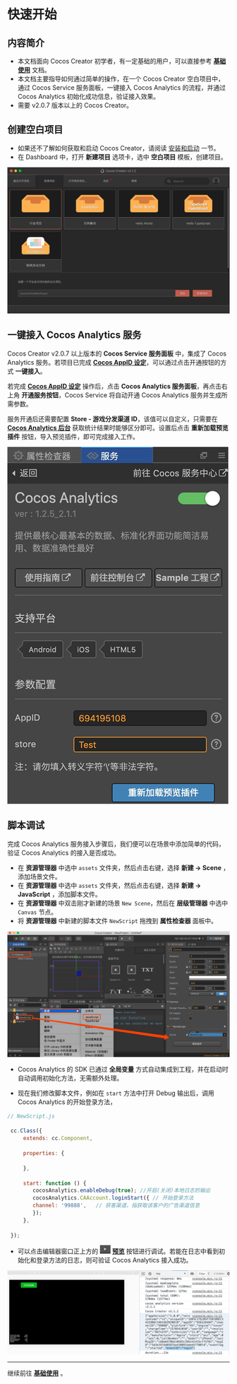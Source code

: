# 快速开始
## 内容简介
- 本文档面向 Cocos Creator 初学者，有一定基础的用户，可以直接参考 [**基础使用**](basic-user-guide.md) 文档。
- 本文档主要指导如何通过简单的操作，在一个 Cocos Creator 空白项目中，通过 Cocos Service 服务面板，一键接入 Cocos Analytics 的流程，并通过 Cocos Analytics 初始化成功信息，验证接入效果。
- 需要 v2.0.7 版本以上的 Cocos Creator。

## 创建空白项目
- 如果还不了解如何获取和启动 Cocos Creator，请阅读 [安装和启动](../../getting-started/install.md) 一节。
- 在 Dashboard 中，打开 **新建项目** 选项卡，选中 **空白项目** 模板，创建项目。

![w720](../image/creator-empty-project.jpg)

## 一键接入 Cocos Analytics 服务
Cocos Creator v2.0.7 以上版本的 **Cocos Service 服务面板** 中，集成了 Cocos Analytics 服务。若项目已完成 [**Cocos AppID 设定**](../setting-cocos-appid.md)，可以通过点击开通按钮的方式 **一键接入**。

若完成 [**Cocos AppID 设定**](../setting-cocos-appid.md) 操作后，点击 **Cocos Analytics 服务面板**，再点击右上角 **开通服务按钮**，Cocos Service 将自动开通 Cocos Analytics 服务并生成所需参数。

服务开通后还需要配置 **Store - 游戏分发渠道 ID**，该值可以自定义，只需要在 [**Cocos Analytics 后台**](http://analytics.cocos.com/) 获取统计结果时能够区分即可。设置后点击 **重新加载预览插件** 按钮，导入预览插件，即可完成接入工作。

![](image/analytics-params.jpg)


## 脚本调试
完成 Cocos Analytics 服务接入步骤后，我们便可以在场景中添加简单的代码，验证 Cocos Analytics 的接入是否成功。

- 在 **资源管理器** 中选中 ```assets``` 文件夹，然后点击右键，选择 **新建 -> Scene** ，添加场景文件。
- 在 **资源管理器** 中选中 ```assets``` 文件夹，然后点击右键，选择 **新建 -> JavaScript** ，添加脚本文件。
- 在 **资源管理器** 中双击刚才新建的场景 ```New Scene```，然后在 **层级管理器** 中选中 ```Canvas``` 节点。
- 将 **资源管理器** 中新建的脚本文件 ```NewScript``` 拖拽到 **属性检查器** 面板中。

![w720](../image/creator-new-file.jpg)

- Cocos Analytics 的 SDK 已通过 **全局变量** 方式自动集成到工程，并在启动时自动调用初始化方法，无需额外处理。

- 现在我们修改脚本文件，例如在 ```start``` 方法中打开 Debug 输出后，调用 Cocos Analytics 的开始登录方法，

```js
// NewScript.js

 cc.Class({
     extends: cc.Component,

     properties: {

     },

     start: function () {
        cocosAnalytics.enableDebug(true); //开启(关闭)本地日志的输出
        cocosAnalytics.CAAccount.loginStart({ // 开始登录方法
        channel: '99888',   // 获客渠道，指获取该客户的广告渠道信息   
		});
     },

 });
```

- 可以点击编辑器窗口正上方的 ![](../image/preview-button.jpg) [**预览**](../../getting-started/basics/preview-build.md) 按钮进行调试。若能在日志中看到初始化和登录方法的日志，则可验证 Cocos Analytics 接入成功。

![w720](image/analytics-debugging.jpg)

---

继续前往 [**基础使用**](basic-user-guide.md) 。


